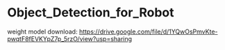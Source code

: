 # Object_Detection_for_Robot

weight model download: https://drive.google.com/file/d/1YQwOsPmvKte-pwqtF8fEVKYpZ7p_5rzO/view?usp=sharing
